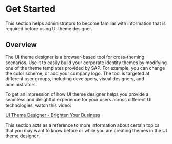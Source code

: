 <!-- loio827fd85f82b446cba35c2725d8830531 -->

# Get Started

This section helps administrators to become familiar with information that is required before using UI theme designer.



<a name="loio827fd85f82b446cba35c2725d8830531__section_bzq_ctm_22b"/>

## Overview

The UI theme designer is a browser-based tool for cross-theming scenarios. Use it to easily build your corporate identity themes by modifying one of the theme templates provided by SAP. For example, you can change the color scheme, or add your company logo. The tool is targeted at different user groups, including developers, visual designers, and administrators.

To get an impression of how UI theme designer helps you provide a seamless and delightful experience for your users across different UI technologies, watch this video:

[UI Theme Designer - Brighten Your Business](https://www.youtube.com/watch?v=R-dh5j6D7fk)



This section acts as a reference to more information about certain topics that you may want to know before or while you are creating themes in the UI theme designer.

